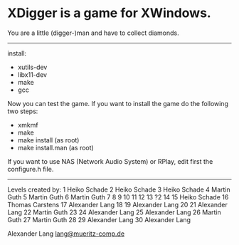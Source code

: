 # XDigger is a game for XWindows.
You are a little (digger-)man and have to collect diamonds.

-------------------------------------------------------------------------------

install:

 * xutils-dev
 * libx11-dev
 * make
 * gcc

Now you can test the game. If you want to install the game
do the following two steps:

 * xmkmf
 * make
 * make install (as root)
 * make install.man (as root)

If you want to use NAS (Network Audio System) or RPlay, edit first the 
configure.h file.

-------------------------------------------------------------------------------

Levels created by:
 1 Heiko Schade
 2 Heiko Schade
 3 Heiko Schade
 4 Martin Guth
 5 Martin Guth
 6 Martin Guth
 7
 8
 9
10
11
12
13 ?2
14
15 Heiko Schade
16 Thomas Carstens
17 Alexander Lang
18
19 Alexander Lang
20
21 Alexander Lang
22 Martin Guth
23
24 Alexander Lang
25 Alexander Lang
26 Martin Guth
27 Martin Guth
28
29 Alexander Lang
30 Alexander Lang


Alexander Lang
lang@mueritz-comp.de
